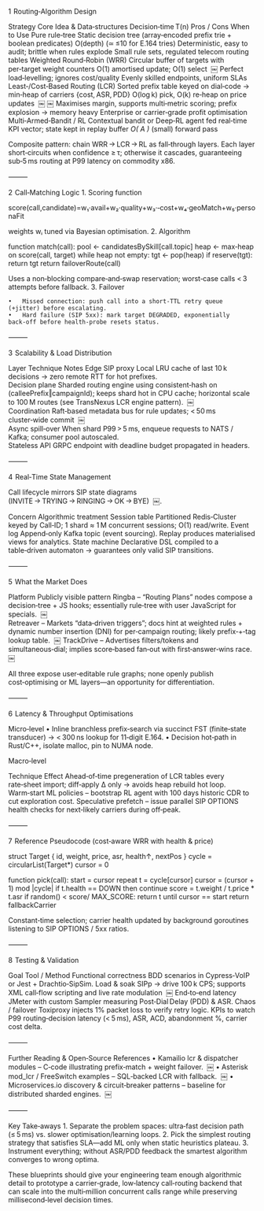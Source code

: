 1  Routing‑Algorithm Design

Strategy	Core Idea & Data‐structures	Decision‑time T(n)	Pros / Cons	When to Use
Pure rule‑tree	Static decision tree (array‑encoded prefix trie + boolean predicates)	O(depth) (≃ ≤10 for E.164 tries)	Deterministic, easy to audit; brittle when rules explode	Small rule sets, regulated telecom routing tables
Weighted Round‑Robin (WRR)	Circular buffer of targets with per‑target weight counters	O(1) amortised update; O(1) select  ￼	Perfect load‑levelling; ignores cost/quality	Evenly skilled endpoints, uniform SLAs
Least‑/Cost‑Based Routing (LCR)	Sorted prefix table keyed on dial‑code → min‑heap of carriers {cost, ASR, PDD}	O(log k) pick, O(k) re‑heap on price updates  ￼ ￼	Maximises margin, supports multi‑metric scoring; prefix explosion → memory heavy	Enterprise or carrier‑grade profit optimisation
Multi‑Armed‑Bandit / RL	Contextual bandit or Deep‑RL agent fed real‑time KPI vector; state kept in replay buffer	*O(	A	)* (small) forward pass

Composite pattern: chain WRR → LCR → RL as fall‑through layers. Each layer short‑circuits when confidence ≥ τ; otherwise it cascades, guaranteeing sub‑5 ms routing at P99 latency on commodity x86.

⸻

2  Call‑Matching Logic
	1.	Scoring function

score(call,candidate)=w₁·avail+w₂·quality+w₃·‑cost+w₄·geoMatch+w₅·personaFit

weights wᵢ tuned via Bayesian optimisation.
	2.	Algorithm

function match(call):
    pool ← candidatesBySkill[call.topic]
    heap ← max‑heap on score(call, target)
    while heap not empty:
        tgt ← pop(heap)
        if reserve(tgt): return tgt
    return failoverRoute(call)

Uses a non‑blocking compare‑and‑swap reservation; worst‑case calls < 3 attempts before fallback.
	3.	Failover

	•	Missed connection: push call into a short‑TTL retry queue (+jitter) before escalating.
	•	Hard failure (SIP 5xx): mark target DEGRADED, exponentially back‑off before health‑probe resets status.

⸻

3  Scalability & Load Distribution

Layer	Technique	Notes
Edge SIP proxy	Local LRU cache of last 10 k decisions → zero remote RTT for hot prefixes.	
Decision plane	Sharded routing engine using consistent‑hash on (calleePrefix‖campaignId); keeps shard hot in CPU cache; horizontal scale to 100 M routes (see TransNexus LCR engine pattern).  ￼	
Coordination	Raft‑based metadata bus for rule updates; < 50 ms cluster‑wide commit  ￼	
Async spill‑over	When shard P99 > 5 ms, enqueue requests to NATS / Kafka; consumer pool autoscaled.	
Stateless API	GRPC endpoint with deadline budget propagated in headers.	


⸻

4  Real‑Time State Management

Call lifecycle mirrors SIP state diagrams (INVITE → TRYING → RINGING → OK → BYE)  ￼.

Concern	Algorithmic treatment
Session table	Partitioned Redis‑Cluster keyed by Call‑ID; 1 shard ≈ 1 M concurrent sessions; O(1) read/write.
Event log	Append‑only Kafka topic (event sourcing). Replay produces materialised views for analytics.
State machine	Declarative DSL compiled to a table‑driven automaton → guarantees only valid SIP transitions.


⸻

5  What the Market Does

Platform	Publicly visible pattern
Ringba – “Routing Plans” nodes compose a decision‑tree + JS hooks; essentially rule‑tree with user JavaScript for specials.  ￼	
Retreaver – Markets “data‑driven triggers”; docs hint at weighted rules + dynamic number insertion (DNI) for per‑campaign routing; likely prefix‑+‑tag lookup table.  ￼	
TrackDrive – Advertises filters/tokens and simultaneous‑dial; implies score‑based fan‑out with first‑answer‑wins race.  ￼	

All three expose user‑editable rule graphs; none openly publish cost‑optimising or ML layers—an opportunity for differentiation.

⸻

6  Latency & Throughput Optimisations

Micro‑level
	•	Inline branchless prefix‑search via succinct FST (finite‑state transducer) → < 300 ns lookup for 11‑digit E.164.
	•	Decision hot‑path in Rust/C++, isolate malloc, pin to NUMA node.

Macro‑level

Technique	Effect
Ahead‑of‑time pregeneration of LCR tables every rate‑sheet import; diff‑apply Δ only → avoids heap rebuild hot loop.	
Warm‑start ML policies – bootstrap RL agent with 100 days historic CDR to cut exploration cost.	
Speculative prefetch – issue parallel SIP OPTIONS health checks for next‐likely carriers during off‑peak.	


⸻

7  Reference Pseudocode (cost‑aware WRR with health & price)

struct Target { id, weight, price, asr, health↑, nextPos }
cycle = circularList(Target*)
cursor = 0

function pick(call):
    start = cursor
    repeat
        t = cycle[cursor]
        cursor = (cursor + 1) mod |cycle|
        if t.health == DOWN then continue
        score = t.weight / t.price * t.asr
        if random() < score/ MAX_SCORE: return t
    until cursor == start
    return fallbackCarrier

Constant‑time selection; carrier health updated by background goroutines listening to SIP OPTIONS / 5xx ratios.

⸻

8  Testing & Validation

Goal	Tool / Method
Functional correctness	BDD scenarios in Cypress‐VoIP or Jest + Drachtio‑SipSim.
Load & soak	SIPp → drive 100 k CPS; supports XML call‑flow scripting and live rate modulation  ￼
End‑to‑end latency	JMeter with custom Sampler measuring Post‑Dial Delay (PDD) & ASR.
Chaos / failover	Toxiproxy injects 1% packet loss to verify retry logic.
KPIs to watch	P99 routing‑decision latency (< 5 ms), ASR, ACD, abandonment %, carrier cost delta.


⸻

Further Reading & Open‑Source References
	•	Kamailio lcr & dispatcher modules – C‑code illustrating prefix‑match + weight failover.  ￼
	•	Asterisk mod_lcr / FreeSwitch examples – SQL‑backed LCR with fallback.  ￼
	•	Microservices.io discovery & circuit‑breaker patterns – baseline for distributed sharded engines.  ￼

⸻

Key Take‑aways
	1.	Separate the problem spaces: ultra‑fast decision path (≤ 5 ms) vs. slower optimisation/learning loops.
	2.	Pick the simplest routing strategy that satisfies SLA—add ML only when static heuristics plateau.
	3.	Instrument everything; without ASR/PDD feedback the smartest algorithm converges to wrong optima.

These blueprints should give your engineering team enough algorithmic detail to prototype a carrier‑grade, low‑latency call‑routing backend that can scale into the multi‑million concurrent calls range while preserving millisecond‑level decision times.